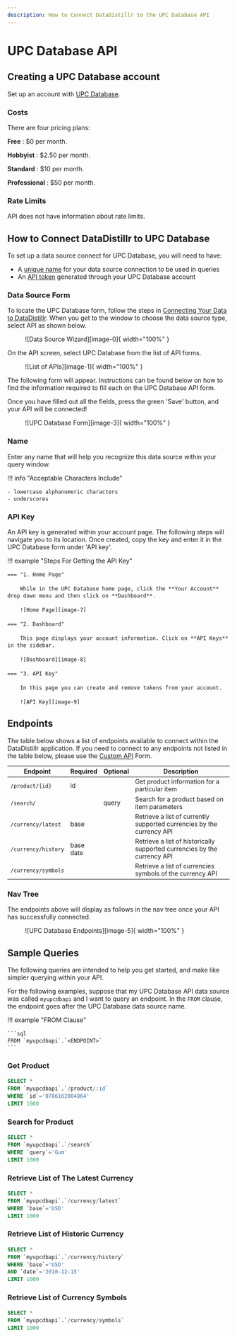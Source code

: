 ```yaml
---
description: How to Connect DataDistillr to the UPC Database API
---
```


# UPC Database API

## Creating a UPC Database account
Set up an account with [UPC Database](https://upcdatabase.org/).

### Costs
There are four pricing plans:

**Free**
: $0 per month.

**Hobbyist**
: $2.50 per month.

**Standard**
: $10 per month.

**Professional**
: $50 per month.


### Rate Limits
API does not have information about rate limits.

## How to Connect DataDistillr to UPC Database
To set up a data source connect for UPC Database, you will need to have:

- A [unique name](#name) for your data source connection to be used in queries
- An [API token](#api-key) generated through your UPC Database account

### Data Source Form
To locate the UPC Database form, follow the steps in [Connecting Your Data to DataDistillr](../../). When you get to the window to choose the data source type, select API as shown below.

<figure markdown>
  ![Data Source Wizard][image-0]{ width="100%" }
</figure>

On the API screen, select UPC Database from the list of API forms.


<figure markdown>
  ![List of APIs][image-1]{ width="100%" }
</figure>


The following form will appear. Instructions can be found below on how to find the information required to fill each on the UPC Database API form.

Once you have filled out all the fields, press the green 'Save' button, and your API will be connected!

<figure markdown>
  ![UPC Database Form][image-3]{ width="100%" }
</figure>

### Name
Enter any name that will help you recognize this data source within your query window.

!!! info "Acceptable Characters Include"

    - lowercase alphanumeric characters
    - underscores


### API Key
An API key is generated within your account page. The following steps will navigate you to its location. Once created, copy the key and enter it in the UPC Database form under 'API key'.

!!! example "Steps For Getting the API Key"

    === "1. Home Page"
   
        While in the UPC Database home page, click the **Your Account** drop down menu and then click on **Dashboard**.
    
        ![Home Page][image-7]

    === "2. Dashboard"
    
        This page displays your account information. Click on **API Keys** in the sidebar.

        ![Dashboard][image-8]

    === "3. API Key"

        In this page you can create and remove tokens from your account.

        ![API Key][image-9]


## Endpoints
The table below shows a list of endpoints available to connect within the DataDistillr application. If you need to connect to any endpoints not listed in the table below, please use the [Custom API](../../) Form.

| Endpoint            | Required     | Optional | Description                                                              |
|---------------------|--------------|----------|--------------------------------------------------------------------------|
| `/product/{id}`     | id           |          | Get product information for a particular item                            |
| `/search/`          |              | query    | Search for a product based on item parameters                            |
| `/currency/latest`  | base         |          | Retrieve a list of currently supported currencies by the currency API    |
| `/currency/history` | base<br>date |          | Retrieve a list of historically supported currencies by the currency API |
| `/currency/symbols` |              |          | Retrieve a list of  currencies symbols of the currency API               |


### Nav Tree
The endpoints above will display as follows in the nav tree once your API has successfully connected.

<figure markdown>
  ![UPC Database Endpoints][image-5]{ width="100%" }
</figure>

## Sample Queries
The following queries are intended to help you get started, and make like simpler querying within your API.

For the following examples, suppose that my UPC Database API data source was called `myupcdbapi` and I want to query an endpoint. In the `FROM` clause, the endpoint goes after the UPC Database data source name.

!!! example "FROM Clause"

    ```sql
    FROM `myupcdbapi`.`<ENDPOINT>`
    ```


### Get Product

```sql
SELECT * 
FROM `myupcdbapi`.`/product/:id`
WHERE `id`='0786162004864'
LIMIT 1000
```

### Search for Product

```sql
SELECT * 
FROM `myupcdbapi`.`/search`
WHERE `query`='Gum'
LIMIT 1000
```

### Retrieve List of The Latest Currency

```sql
SELECT * 
FROM `myupcdbapi`.`/currency/latest`
WHERE `base`='USD'
LIMIT 1000
```

### Retrieve List of Historic Currency

```sql
SELECT * 
FROM `myupcdbapi`.`/currency/history`
WHERE `base`='USD'
AND `date`='2010-12-15'
LIMIT 1000
```

### Retrieve List of Currency Symbols

```sql
SELECT * 
FROM `myupcdbapi`.`/currency/symbols`
LIMIT 1000
```

[image-0]: ../../img/api/data-source-wizard-api-light.png
[image-1]: ../../img/api/upcdb/choose-form-upc-light.png
[image-2]: ../../img/api/upcdb/choose-form-upc-dark.png
[image-3]: ../../img/api/upcdb/upc-form-light.png
[image-4]: ../../img/api/upcdb/upc-form-dark.png
[image-5]: ../../img/api/upcdb/upc-nav-tree-light.png
[image-6]: ../../img/api/upcdb/upc-nav-tree-dark.png
[image-7]: ../../img/api/upcdb/upc-home.png
[image-8]: ../../img/api/upcdb/upc-dashboard.png
[image-9]: ../../img/api/upcdb/upc-api-keys.png
[image-10]: ../../img/api/upcdb/upc-api-history.png